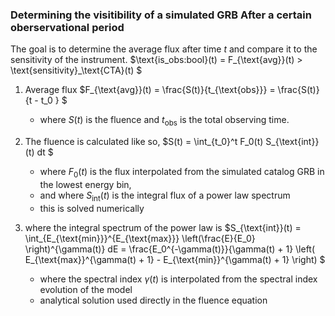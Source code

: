 ### Determining the visitibility of a simulated GRB After a certain oberservational period

The goal is to determine the average flux after time $t$ and compare it to the sensitivity of the instrument.
$\text{is\_obs:bool}(t) = F_{\text{avg}}(t) > \text{sensitivity}_\text{CTA}(t) $

1. Average flux
$F_{\text{avg}}(t) = \frac{S(t)}{t_{\text{obs}}} = \frac{S(t)}{t - t_0 } $
   - where $S(t)$ is the fluence and $t_{\text{obs}}$ is the total observing time.


2. The fluence is calculated like so,
$S(t) = \int_{t_0}^t F_0(t) S_{\text{int}}(t) dt $
   - where $F_0(t)$ is the flux interpolated from the simulated catalog GRB in the lowest energy bin,
   - and where $S_{\text{int}}(t)$ is the integral flux of a power law spectrum
   - this is solved numerically

3. where the integral spectrum of the power law is
$S_{\text{int}}(t) = \int_{E_{\text{min}}}^{E_{\text{max}}} \left(\frac{E}{E_0} \right)^{\gamma(t)} dE = \frac{E_0^{-\gamma(t)}}{\gamma(t) + 1} \left( E_{\text{max}}^{\gamma(t) + 1} - E_{\text{min}}^{\gamma(t) + 1} \right)  $
   - where the spectral index $\gamma(t)$ is interpolated from the spectral index evolution of the model
   - analytical solution used directly in the fluence equation

